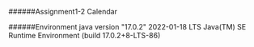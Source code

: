 ######Assignment1-2 Calendar

######Environment
java version "17.0.2" 2022-01-18 LTS
Java(TM) SE Runtime Environment (build 17.0.2+8-LTS-86)
